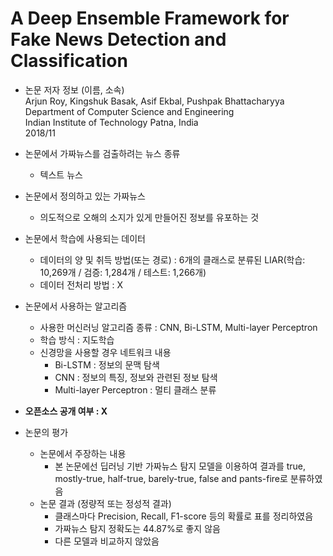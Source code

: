 # A Deep Ensemble Framework for Fake News Detection and Classification

* 논문 저자 정보 (이름, 소속)   
Arjun Roy, Kingshuk Basak, Asif Ekbal, Pushpak Bhattacharyya   
Department of Computer Science and Engineering   
Indian Institute of Technology Patna, India   
2018/11   

* 논문에서 가짜뉴스를 검출하려는 뉴스 종류
  * 텍스트 뉴스

* 논문에서 정의하고 있는 가짜뉴스
  * 의도적으로 오해의 소지가 있게 만들어진 정보를 유포하는 것

* 논문에서 학습에 사용되는 데이터
  - 데이터의 양 및 취득 방법(또는 경로) : 6개의 클래스로 분류된 LIAR(학습: 10,269개 / 검증: 1,284개 / 테스트: 1,266개)
  - 데이터 전처리 방법 : X

* 논문에서 사용하는 알고리즘  
  - 사용한 머신러닝 알고리즘 종류 : CNN, Bi-LSTM, Multi-layer Perceptron
  - 학습 방식 : 지도학습
  - 신경망을 사용할 경우 네트워크 내용
    - Bi-LSTM : 정보의 문맥 탐색
    - CNN :  정보의 특징, 정보와 관련된 정보 탐색
    - Multi-layer Perceptron : 멀티 클래스 분류

* **오픈소스 공개 여부 : X**

* 논문의 평가
  - 논문에서 주장하는 내용 
    - 본 논문에선 딥러닝 기반 가짜뉴스 탐지 모델을 이용하여 결과를 true, mostly-true, half-true, barely-true, false and pants-fire로 분류하였음
  - 논문 결과 (정량적 또는 정성적 결과)
    - 클래스마다 Precision, Recall, F1-score 등의 확률로 표를 정리하였음
    - 가짜뉴스 탐지 정확도는 44.87%로 좋지 않음
    - 다른 모델과 비교하지 않았음

